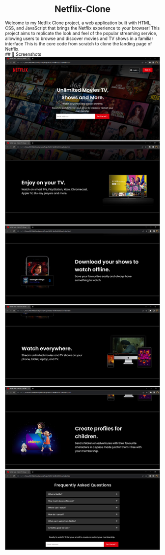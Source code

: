 <p>
  <h1 align="center">
    <b>
  Netflix-Clone     <!--The title for my project.--> 
    </b>
  </h1>
</p>  
Welcome to my Netflix Clone project, a web application built with HTML, CSS, and JavaScript that brings the Netflix experience to your browser! This project aims to replicate the look and feel of the popular streaming service, allowing users to browse and discover movies and TV shows in a familiar interface
This is the core code from scratch to clone the landing page of Netflix.
<br>
## 📸 Screenshots
<img src= "Images/Main page.png">
<br>
<img src= "Images/Second page.png">
<br>
<img src= "Images/Third Page.png">
<br>
<img src= "Images/Fourth page.png">
<br>
<img src= "Images/Fifth page.png">
<br>
<img src= "Images/Questions page.png">
